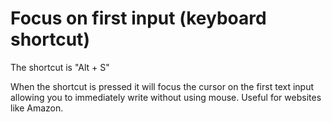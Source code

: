 Focus on first input (keyboard shortcut)
===========================

The shortcut is "Alt + S"

When the shortcut is pressed it will focus the cursor on the first text input allowing you to immediately write without using mouse. Useful for websites like Amazon.